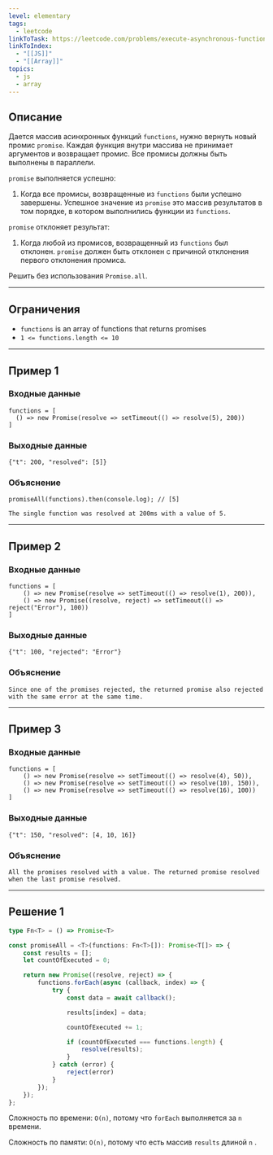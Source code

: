 ```yaml
---
level: elementary
tags:
  - leetcode
linkToTask: https://leetcode.com/problems/execute-asynchronous-functions-in-parallel/description/?envType=study-plan-v2&envId=30-days-of-javascript
linkToIndex:
  - "[[JS]]"
  - "[[Array]]"
topics:
  - js
  - array
---
```

## Описание

Дается массив асинхронных функций `functions`, нужно вернуть новый промис `promise`. Каждая функция внутри массива не принимает аргументов и возвращает промис. Все промисы должны быть выполнены в параллели.

`promise` выполняется успешно:
1. Когда все промисы, возвращенные из `functions` были успешно завершены. Успешное значение из `promise` это массив результатов в том порядке, в котором выполнились функции из `functions`.

`promise` отклоняет результат:
1. Когда любой из промисов, возвращенный из `functions` был отклонен. `promise` должен быть отклонен с причиной отклонения первого отклонения промиса.

Решить без использования `Promise.all`.

---
## Ограничения

- `functions` is an array of functions that returns promises
- `1 <= functions.length <= 10`

---
## Пример 1

### Входные данные

```
functions = [
  () => new Promise(resolve => setTimeout(() => resolve(5), 200))
]
```
### Выходные данные

```
{"t": 200, "resolved": [5]}
```
### Объяснение

```
promiseAll(functions).then(console.log); // [5]

The single function was resolved at 200ms with a value of 5.
```

---
## Пример 2

### Входные данные

```
functions = [
    () => new Promise(resolve => setTimeout(() => resolve(1), 200)), 
    () => new Promise((resolve, reject) => setTimeout(() => reject("Error"), 100))
]
```
### Выходные данные

```
{"t": 100, "rejected": "Error"}
```
### Объяснение

```
Since one of the promises rejected, the returned promise also rejected with the same error at the same time.
```

---
## Пример 3

### Входные данные

```
functions = [
    () => new Promise(resolve => setTimeout(() => resolve(4), 50)), 
    () => new Promise(resolve => setTimeout(() => resolve(10), 150)), 
    () => new Promise(resolve => setTimeout(() => resolve(16), 100))
]
```
### Выходные данные

```
{"t": 150, "resolved": [4, 10, 16]}
```
### Объяснение

```
All the promises resolved with a value. The returned promise resolved when the last promise resolved.
```

---


## Решение 1

```typescript
type Fn<T> = () => Promise<T>

const promiseAll = <T>(functions: Fn<T>[]): Promise<T[]> => {
    const results = [];
    let countOfExecuted = 0;

    return new Promise((resolve, reject) => {
        functions.forEach(async (callback, index) => {
            try {
                const data = await callback();

                results[index] = data;

                countOfExecuted += 1;

                if (countOfExecuted === functions.length) {
                    resolve(results);
                }
            } catch (error) {
                reject(error)
            }
        });
    });
};
```

Сложность по времени: `O(n)`, потому что `forEach` выполняется за `n` времени.

Сложность по памяти: `O(n)`, потому что есть массив `results` длиной `n` .

